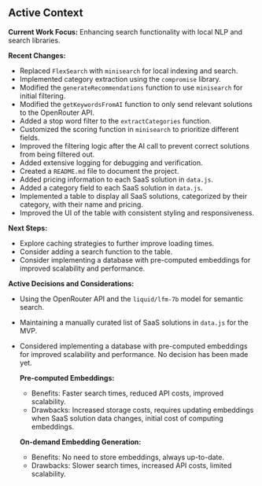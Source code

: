 ## Active Context

**Current Work Focus:** Enhancing search functionality with local NLP and search libraries.

**Recent Changes:**
*   Replaced `FlexSearch` with `minisearch` for local indexing and search.
*   Implemented category extraction using the `compromise` library.
*   Modified the `generateRecommendations` function to use `minisearch` for initial filtering.
*   Modified the `getKeywordsFromAI` function to only send relevant solutions to the OpenRouter API.
*   Added a stop word filter to the `extractCategories` function.
*   Customized the scoring function in `minisearch` to prioritize different fields.
*   Improved the filtering logic after the AI call to prevent correct solutions from being filtered out.
*   Added extensive logging for debugging and verification.
*   Created a `README.md` file to document the project.
*   Added pricing information to each SaaS solution in `data.js`.
*   Added a category field to each SaaS solution in `data.js`.
*   Implemented a table to display all SaaS solutions, categorized by their category, with their name and pricing.
*   Improved the UI of the table with consistent styling and responsiveness.

**Next Steps:**
*   Explore caching strategies to further improve loading times.
*   Consider adding a search function to the table.
*   Consider implementing a database with pre-computed embeddings for improved scalability and performance.

**Active Decisions and Considerations:**
*   Using the OpenRouter API and the `liquid/lfm-7b` model for semantic search.
*   Maintaining a manually curated list of SaaS solutions in `data.js` for the MVP.
*   Considered implementing a database with pre-computed embeddings for improved scalability and performance. No decision has been made yet.

    **Pre-computed Embeddings:**
    *   Benefits: Faster search times, reduced API costs, improved scalability.
    *   Drawbacks: Increased storage costs, requires updating embeddings when SaaS solution data changes, initial cost of computing embeddings.

    **On-demand Embedding Generation:**
    *   Benefits: No need to store embeddings, always up-to-date.
    *   Drawbacks: Slower search times, increased API costs, limited scalability.
